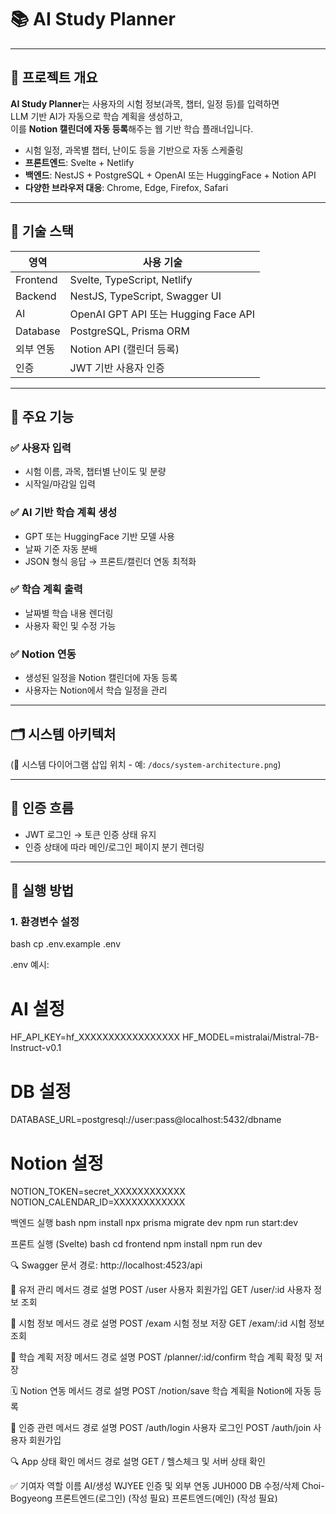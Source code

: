# 📚 AI Study Planner

---

## 📌 프로젝트 개요

**AI Study Planner**는 사용자의 시험 정보(과목, 챕터, 일정 등)를 입력하면  
LLM 기반 AI가 자동으로 학습 계획을 생성하고,  
이를 **Notion 캘린더에 자동 등록**해주는 웹 기반 학습 플래너입니다.

- 시험 일정, 과목별 챕터, 난이도 등을 기반으로 자동 스케줄링
- **프론트엔드**: Svelte + Netlify
- **백엔드**: NestJS + PostgreSQL + OpenAI 또는 HuggingFace + Notion API
- **다양한 브라우저 대응**: Chrome, Edge, Firefox, Safari

---

## 🔧 기술 스택

| 영역        | 사용 기술                                  |
|-------------|---------------------------------------------|
| Frontend    | Svelte, TypeScript, Netlify                |
| Backend     | NestJS, TypeScript, Swagger UI             |
| AI          | OpenAI GPT API 또는 Hugging Face API       |
| Database    | PostgreSQL, Prisma ORM                     |
| 외부 연동   | Notion API (캘린더 등록)                   |
| 인증        | JWT 기반 사용자 인증                       |

---

## 🧠 주요 기능

### ✅ 사용자 입력
- 시험 이름, 과목, 챕터별 난이도 및 분량
- 시작일/마감일 입력

### ✅ AI 기반 학습 계획 생성
- GPT 또는 HuggingFace 기반 모델 사용
- 날짜 기준 자동 분배
- JSON 형식 응답 → 프론트/캘린더 연동 최적화

### ✅ 학습 계획 출력
- 날짜별 학습 내용 렌더링
- 사용자 확인 및 수정 가능

### ✅ Notion 연동
- 생성된 일정을 Notion 캘린더에 자동 등록
- 사용자는 Notion에서 학습 일정을 관리

---

## 🗂️ 시스템 아키텍처

(📸 시스템 다이어그램 삽입 위치 - 예: `/docs/system-architecture.png`)

---

## 🔐 인증 흐름

- JWT 로그인 → 토큰 인증 상태 유지
- 인증 상태에 따라 메인/로그인 페이지 분기 렌더링

---

## 🚀 실행 방법

### 1. 환경변수 설정

bash
cp .env.example .env


.env 예시:
# AI 설정
HF_API_KEY=hf_XXXXXXXXXXXXXXXXX
HF_MODEL=mistralai/Mistral-7B-Instruct-v0.1

# DB 설정
DATABASE_URL=postgresql://user:pass@localhost:5432/dbname

# Notion 설정
NOTION_TOKEN=secret_XXXXXXXXXXXX
NOTION_CALENDAR_ID=XXXXXXXXXXXX

백엔드 실행
bash
npm install
npx prisma migrate dev
npm run start:dev

프론트 실행 (Svelte)
bash
cd frontend
npm install
npm run dev

🔍 Swagger 문서
경로: http://localhost:4523/api

📘 유저 관리
메서드	경로	설명
POST	/user	사용자 회원가입
GET	/user/:id	사용자 정보 조회

📑 시험 정보
메서드	경로	설명
POST	/exam	시험 정보 저장
GET	/exam/:id	시험 정보 조회

📅 학습 계획 저장
메서드	경로	설명
POST	/planner/:id/confirm	학습 계획 확정 및 저장

🗓️ Notion 연동
메서드	경로	설명
POST	/notion/save	학습 계획을 Notion에 자동 등록

🔐 인증 관련
메서드	경로	설명
POST	/auth/login	사용자 로그인
POST	/auth/join	사용자 회원가입

🔍 App 상태 확인
메서드	경로	설명
GET	/	헬스체크 및 서버 상태 확인

✅ 기여자
역할	이름
AI/생성	WJYEE
인증 및 외부 연동	JUH000
DB 수정/삭제	Choi-Bogyeong
프론트엔드(로그인)	(작성 필요)
프론트엔드(메인)	(작성 필요)